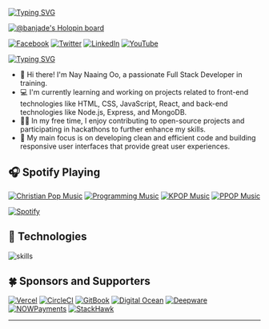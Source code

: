 [![Typing SVG](https://readme-typing-svg.demolab.com?font=Fira+Code&weight=600&size=30&duration=2000&pause=2000&color=1F4DF7&vCenter=true&width=500&lines=Hi%2C+I'm+Nay+Naing+Oo+(%F0%9F%92%BB%E2%98%95))](https://git.io/typing-svg)

[![@banjade's Holopin board](https://holopin.io/api/user/board?user=banjade)](https://holopin.io/@banjade)

[![Facebook](https://img.shields.io/badge/Facebook-%231877F2.svg?&style=flat-square&logo=facebook&logoColor=white)](https://facebook.com/userisDROOT) [![Twitter](https://img.shields.io/badge/Twitter-%231DA1F2.svg?&style=flat-square&logo=twitter&logoColor=white)](https://twitter.com/SolanaLeeky) [![LinkedIn](https://img.shields.io/badge/LinkedIn-%230077B5.svg?&style=flat-square&logo=linkedin&logoColor=white)](https://linkedin.com/in/nay-naing-oo) [![YouTube](https://img.shields.io/badge/YouTube-%23FF0000.svg?&style=flat-square&logo=youtube&logoColor=white)](https://youtube.com/NayNaingOo)

[![Typing SVG](https://readme-typing-svg.demolab.com?font=Fira+Code&weight=600&duration=2000&pause=2000&color=42F7DD&vCenter=true&width=435&lines=Web3+influencer;Cybersecurity+researcher;Forntend+developer)](https://git.io/typing-svg)

- 👋 Hi there! I'm Nay Naaing Oo, a passionate Full Stack Developer in training.
- 💻 I'm currently learning and working on projects related to front-end technologies like HTML, CSS, JavaScript, React, and back-end technologies like Node.js, Express, and MongoDB.
- 👨‍💻 In my free time, I enjoy contributing to open-source projects and participating in hackathons to further enhance my skills.
- 🌱 My main focus is on developing clean and efficient code and building responsive user interfaces that provide great user experiences.

## 🎧 Spotify Playing

[![Christian Pop Music](https://img.shields.io/badge/Christian%20Pop%20Music-%231DB954.svg?&style=flat-square&logo=spotify&logoColor=white)](https://open.spotify.com/playlist/0eufhXK7WPSiiwPcaz3Jq7?si=839465c918394657) [![Programming Music](https://img.shields.io/badge/Programming%20Music-%231DB954.svg?&style=flat-square&logo=spotify&logoColor=white)](https://open.spotify.com/playlist/1FWq5Cu05LmtSHgFEXRnZO?si=FozGJF9nRXq2wTv_JpN2wQ) [![KPOP Music](https://img.shields.io/badge/KPOP%20Music-%231DB954.svg?&style=flat-square&logo=spotify&logoColor=white)](https://open.spotify.com/playlist/2DFExFNWYOwQMZy6wUeCxX?si=s1Ndgj8hTg-r8zLlvRgv1Q) [![PPOP Music](https://img.shields.io/badge/PPOP%20Music-%231DB954.svg?&style=flat-square&logo=spotify&logoColor=white)](https://open.spotify.com/playlist/58bZKfJFpUl2CwWET1QJ3X?si=259YV8_VRS-IKHsFZMmPTQ)

[![Spotify](https://readme-spotify.warengonzaga.com/api/spotify)](https://open.spotify.com/user/vmt7lpqdatuelp2chw7ur2p2l)

## 🔧 Technologies

![skills](https://skillicons.dev/icons?i=html,css,sass,js,ts,php,wordpress,nodejs,vue,react,mongodb,mysql,py,vim,docker,kubernetes,md,git,figma,bash,cloudflare,jquery,nginx,vscode&theme=light)

## 🍀 Sponsors and Supporters

 [![Vercel](https://img.shields.io/badge/Vercel-%23000.svg?&style=for-the-badge&logo=vercel&logoColor=white)](https://vercel.com) [![CircleCI](https://img.shields.io/badge/CircleCI-%23000.svg?&style=for-the-badge&logo=CircleCI&logoColor=white)](https://vercel.com) [![GitBook](https://img.shields.io/badge/GitBook-%233884FF.svg?&style=for-the-badge&logo=gitbook&logoColor=white)](https://gitbook.io) [![Digital Ocean](https://img.shields.io/badge/Digital%20Ocean-%230080ff.svg?&style=for-the-badge&logo=digitalocean&logoColor=white)](https://digitalocean.com) [![Deepware](https://img.shields.io/badge/deepware-%23cb2653.svg?&style=for-the-badge&logoColor=white)](https://deepware.ai/) [![NOWPayments](https://img.shields.io/badge/NOWPayments-%2364ACFF.svg?&style=for-the-badge&logoColor=white)](https://nowpayments.io) [![StackHawk](https://img.shields.io/badge/Stackhawk-%2300CBC6.svg?&style=for-the-badge&logoColor=white)](https://stackhawk.com)

---
